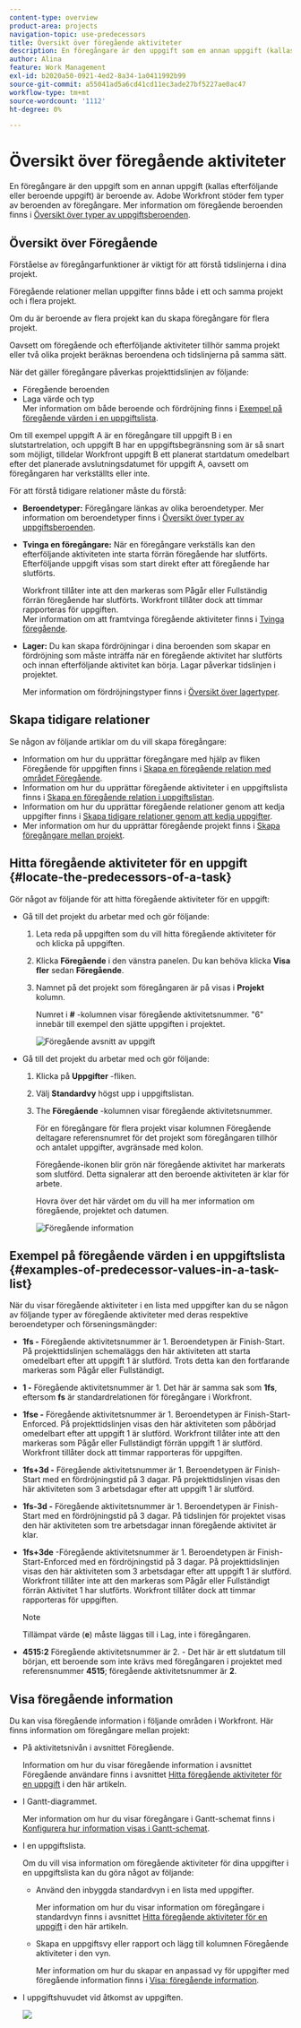 ```yaml
---
content-type: overview
product-area: projects
navigation-topic: use-predecessors
title: Översikt över föregående aktiviteter
description: En föregångare är den uppgift som en annan uppgift (kallas efterföljande eller beroende uppgift) är beroende av. Adobe Workfront stöder fem typer av beroenden av föregångare.
author: Alina
feature: Work Management
exl-id: b2020a50-0921-4ed2-8a34-1a0411992b99
source-git-commit: a55041ad5a6cd41cd11ec3ade27bf5227ae0ac47
workflow-type: tm+mt
source-wordcount: '1112'
ht-degree: 0%

---
```


# Översikt över föregående aktiviteter

<!-- 

CONTEXT SENSITIVE HELP article. DO NOT CHANGE THE NAME OF THE ARTICLE/ DO NOT MOVE OR DELETE! -->

En föregångare är den uppgift som en annan uppgift (kallas efterföljande eller beroende uppgift) är beroende av. Adobe Workfront stöder fem typer av beroenden av föregångare. Mer information om föregående beroenden finns i [Översikt över typer av uppgiftsberoenden](../../../manage-work/tasks/use-prdcssrs/task-dependency-types.md).

## Översikt över Föregående

Förståelse av föregångarfunktioner är viktigt för att förstå tidslinjerna i dina projekt.

Föregående relationer mellan uppgifter finns både i ett och samma projekt och i flera projekt.

Om du är beroende av flera projekt kan du skapa föregångare för flera projekt.

Oavsett om föregående och efterföljande aktiviteter tillhör samma projekt eller två olika projekt beräknas beroendena och tidslinjerna på samma sätt.

När det gäller föregångare påverkas projekttidslinjen av följande:

* Föregående beroenden
* Laga värde och typ\
   Mer information om både beroende och fördröjning finns i [Exempel på föregående värden i en uppgiftslista](#examples-of-predecessor-values-in-a-task-list).

Om till exempel uppgift A är en föregångare till uppgift B i en slutstartrelation, och uppgift B har en uppgiftsbegränsning som är så snart som möjligt, tilldelar Workfront uppgift B ett planerat startdatum omedelbart efter det planerade avslutningsdatumet för uppgift A, oavsett om föregångaren har verkställts eller inte.

För att förstå tidigare relationer måste du förstå:

* **Beroendetyper:** Föregångare länkas av olika beroendetyper. Mer information om beroendetyper finns i [Översikt över typer av uppgiftsberoenden](../../../manage-work/tasks/use-prdcssrs/task-dependency-types.md).

* **Tvinga en föregångare:** När en föregångare verkställs kan den efterföljande aktiviteten inte starta förrän föregående har slutförts. Efterföljande uppgift visas som start direkt efter att föregående har slutförts.

   Workfront tillåter inte att den markeras som Pågår eller Fullständig förrän föregående har slutförts. Workfront tillåter dock att timmar rapporteras för uppgiften.\
   Mer information om att framtvinga föregående aktiviteter finns i [Tvinga föregående](../../../manage-work/tasks/use-prdcssrs/enforced-predecessors.md).

* **Lager:** Du kan skapa fördröjningar i dina beroenden som skapar en fördröjning som måste inträffa när en föregående aktivitet har slutförts och innan efterföljande aktivitet kan börja. Lagar påverkar tidslinjen i projektet.

   Mer information om fördröjningstyper finns i [Översikt över lagertyper](../../../manage-work/tasks/use-prdcssrs/lag-types.md).

## Skapa tidigare relationer

Se någon av följande artiklar om du vill skapa föregångare:

* Information om hur du upprättar föregångare med hjälp av fliken Föregående för uppgiften finns i [Skapa en föregående relation med området Föregående](../../../manage-work/tasks/use-prdcssrs/create-predecessors-in-predecessors-area.md).
* Information om hur du upprättar föregående aktiviteter i en uppgiftslista finns i [Skapa en föregående relation i uppgiftslistan](../../../manage-work/tasks/use-prdcssrs/create-predecessors-on-task-list.md).
* Information om hur du upprättar föregående relationer genom att kedja uppgifter finns i [Skapa tidigare relationer genom att kedja uppgifter](../../../manage-work/tasks/use-prdcssrs/create-predecessors-by-chaining-tasks.md).
* Mer information om hur du upprättar föregående projekt finns i [Skapa föregångare mellan projekt](../../../manage-work/tasks/use-prdcssrs/cross-project-predecessors.md).

## Hitta föregående aktiviteter för en uppgift {#locate-the-predecessors-of-a-task}

Gör något av följande för att hitta föregående aktiviteter för en uppgift:

* Gå till det projekt du arbetar med och gör följande:

   1. Leta reda på uppgiften som du vill hitta föregående aktiviteter för och klicka på uppgiften.
   1. Klicka **Föregående** i den vänstra panelen. Du kan behöva klicka **Visa fler** sedan **Föregående**.
   1. Namnet på det projekt som föregångaren är på visas i **Projekt** kolumn.

      Numret i **#** -kolumnen visar föregående aktivitetsnummer. &quot;6&quot; innebär till exempel den sjätte uppgiften i projektet.

      ![Föregående avsnitt av uppgift](assets/predecessors-area-with-task-header.png)

* Gå till det projekt du arbetar med och gör följande:

   1. Klicka på **Uppgifter** -fliken.
   1. Välj **Standardvy** högst upp i uppgiftslistan.
   1. The **Föregående** -kolumnen visar föregående aktivitetsnummer.

      För en föregångare för flera projekt visar kolumnen Föregående deltagare referensnumret för det projekt som föregångaren tillhör och antalet uppgifter, avgränsade med kolon.

      Föregående-ikonen blir grön när föregående aktivitet har markerats som slutförd. Detta signalerar att den beroende aktiviteten är klar för arbete.

      Hovra över det här värdet om du vill ha mer information om föregående, projektet och datumen.

      ![Föregående information](assets/predecessor-details-in-task-list.png)

## Exempel på föregående värden i en uppgiftslista {#examples-of-predecessor-values-in-a-task-list}

När du visar föregående aktiviteter i en lista med uppgifter kan du se någon av följande typer av föregående aktiviteter med deras respektive beroendetyper och förseningsmängder:

* **1fs -** Föregående aktivitetsnummer är 1. Beroendetypen är Finish-Start. På projekttidslinjen schemaläggs den här aktiviteten att starta omedelbart efter att uppgift 1 är slutförd. Trots detta kan den fortfarande markeras som Pågår eller Fullständigt.
* **1 -** Föregående aktivitetsnummer är 1. Det här är samma sak som **1fs**, eftersom **fs** är standardrelationen för föregångare i Workfront.

* **1fse -** Föregående aktivitetsnummer är 1. Beroendetypen är Finish-Start-Enforced. På projekttidslinjen visas den här aktiviteten som påbörjad omedelbart efter att uppgift 1 är slutförd. Workfront tillåter inte att den markeras som Pågår eller Fullständigt förrän uppgift 1 är slutförd. Workfront tillåter dock att timmar rapporteras för uppgiften.
* **1fs+3d -** Föregående aktivitetsnummer är 1. Beroendetypen är Finish-Start med en fördröjningstid på 3 dagar. På projekttidslinjen visas den här aktiviteten som 3 arbetsdagar efter att uppgift 1 är slutförd.
* **1fs-3d -** Föregående aktivitetsnummer är 1. Beroendetypen är Finish-Start med en fördröjningstid på 3 dagar. På tidslinjen för projektet visas den här aktiviteten som tre arbetsdagar innan föregående aktivitet är klar.
* **1fs+3de** -Föregående aktivitetsnummer är 1. Beroendetypen är Finish-Start-Enforced med en fördröjningstid på 3 dagar. På projekttidslinjen visas den här aktiviteten som 3 arbetsdagar efter att uppgift 1 är slutförd. Workfront tillåter inte att den markeras som Pågår eller Fullständigt förrän Aktivitet 1 har slutförts. Workfront tillåter dock att timmar rapporteras för uppgiften.

   >[!NOTE]
   >
   >Tillämpat värde (**e**) måste läggas till i Lag, inte i föregångaren.

* **4515:2** Föregående aktivitetsnummer är 2. - Det här är ett slutdatum till början, ett beroende som inte krävs med föregångaren i projektet med referensnummer **4515**; föregående aktivitetsnummer är **2**.

## Visa föregående information

Du kan visa föregående information i följande områden i Workfront. Här finns information om föregångare mellan projekt:

* På aktivitetsnivån i avsnittet Föregående.

   Information om hur du visar föregående information i avsnittet Föregående användare finns i avsnittet [Hitta föregående aktiviteter för en uppgift](#locate-the-predecessors-of-a-task) i den här artikeln.

* I Gantt-diagrammet.

   Mer information om hur du visar föregångare i Gantt-schemat finns i [Konfigurera hur information visas i Gantt-schemat](../../../manage-work/gantt-chart/use-the-gantt-chart/configure-info-on-gantt-chart.md).

* I en uppgiftslista.

   Om du vill visa information om föregående aktiviteter för dina uppgifter i en uppgiftslista kan du göra något av följande:

   * Använd den inbyggda standardvyn i en lista med uppgifter.

      Mer information om hur du visar information om föregångare i standardvyn finns i avsnittet [Hitta föregående aktiviteter för en uppgift](#locate-the-predecessors-of-a-task) i den här artikeln.

   * Skapa en uppgiftsvy eller rapport och lägg till kolumnen Föregående aktiviteter i den vyn.

      Mer information om hur du skapar en anpassad vy för uppgifter med föregående information finns i [Visa: föregående information](../../../reports-and-dashboards/reports/custom-view-filter-grouping-samples/view-predecessor-details.md).

* I uppgiftshuvudet vid åtkomst av uppgiften.

   ![](assets/qs-predecessor-info-in-task-header-350x141.png)
